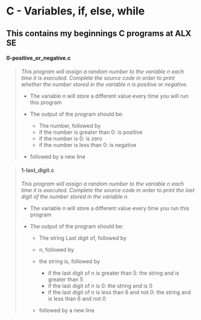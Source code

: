 # C - Variables, if, else, while

## This contains my beginnings C programs at ALX SE ##


#### 0-positive_or_negative.c
>
>   *This program will assign a random number to the variable n each time it is executed. Complete the source code in order to print whether the number stored in the variable n is positive or negative.*
>
> - The variable n will store a different value every time you will run this program
>
> - The output of the program should be:
>   * The number, followed by
>   * if the number is greater than 0: is positive
>   * if the number is 0: is zero
>   * if the number is less than 0: is negative
> - followed by a new line
>

> #### 1-last_digit.c
>
> *This program will assign a random number to the variable n each time it is executed. Complete the source code in order to print the last digit of the number stored in the variable n.*
> 
> - The variable n will store a different value every time you run this program
>
> - The output of the program should be:
>   * The string Last digit of, followed by
>   * n, followed by
>   * the string is, followed by
>      - if the last digit of n is greater than 5: the string and is greater than 5
>       - if the last digit of n is 0: the string and is 0
>       - if the last digit of n is less than 6 and not 0: the string and is less than 6 and not 0
>
>   * followed by a new line
